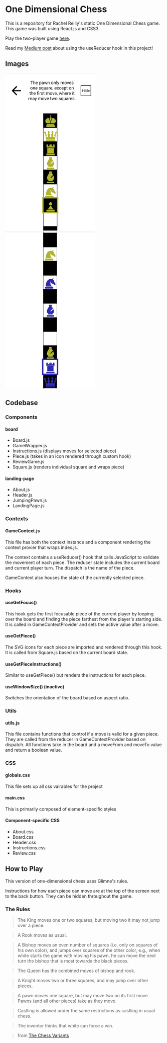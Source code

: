 # One Dimensional Chess

This is a repository for Rachel Reilly's static One Dimensional Chess game. This game was built using React.js and CSS3.

Play the two-player game [here](https://one-d-chess.vercel.app/).

Read my [Medium post](https://rachanastasia.medium.com/usestate-vs-usereducer-9bbfca768f51) about using the useReducer hook in this project!

## Images

![](screenshots/starting.jpg) ![](screenshots/playing.jpg)

## Codebase

### Components

#### board

- Board.js
- GameWrapper.js
- Instructions.js (displays moves for selected piece)
- Piece.js (takes in an icon rendered through custom hook)
- ReviewGame.js
- Square.js (renders individual square and wraps piece)

#### landing-page

- About.js
- Header.js
- JumpingPawn.js
- LandingPage.js

### Contexts

#### GameContext.js

This file has both the context instance and a component rendering the context provier that wraps index.js.

The context contains a useReducer() hook that calls JavaScript to validate the movement of each piece. The reducer state includes the current board and current player turn. The dispatch is the name of the piece.

GameContext also houses the state of the currently selected piece.

### Hooks

#### useGetFocus()

This hook gets the first focusable piece of the current player by looping over the board and finding the piece farthest from the player's starting side. It is called in GameContextProvider and sets the active value after a move.

#### useGetPiece()

The SVG icons for each piece are imported and rendered through this hook. It is called from Square.js based on the current board state.

#### useGetPieceInstructions()

Similar to useGetPiece() but renders the instructions for each piece.

#### useWindowSize() (inactive)

Switches the orientation of the board based on aspect ratio.

### Utils

#### utils.js

This file contains functions that control if a move is valid for a given piece. They are called from the reducer in GameContextProvider based on dispatch. All functions take in the board and a moveFrom and moveTo value and return a boolean value.

### CSS

#### globals.css

This file sets up all css vairables for the project

#### main.css

This is primarily composed of element-specific styles

#### Component-specific CSS

- About.css
- Board.css
- Header.css
- Instructions.css
- Review.css

## How to Play

This version of one-dimensional chess uses Glimne's rules.

Instructions for how each piece can move are at the top of the screen next to the back button. They can be hidden throughout the game.

### The Rules

> The King moves one or two squares, but moving two it may not jump over a piece.

> A Rook moves as usual.

> A Bishop moves an even number of squares (i.e. only on squares of his own color), and jumps over squares of the other color, e.g., when white starts the game with moving his pawn, he can move the next turn the bishop that is most towards the black pieces.

> The Queen has the combined moves of bishop and rook.

> A Knight moves two or three squares, and may jump over other pieces.

> A pawn moves one square, but may move two on its first move. Pawns (and all other pieces) take as they move.

> Castling is allowed under the same restrictions as castling in usual chess.

> The inventor thinks that white can force a win.

> from [The Chess Variants](https://www.chessvariants.com/shape.dir/onedim.html)

